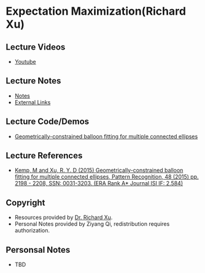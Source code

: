 # Expectation Maximization(Richard Xu)

## Lecture Videos
* [Youtube](https://www.youtube.com/playlist?list=PLyAft-JyjIYpno8IfZZS0mnxD5TYZ6BIc)

## Lecture Notes
* [Notes](Resources/EM-Richard-Xu/Lecture-Notes.pdf)
* [External Links](http://www-staff.it.uts.edu.au/~ydxu/ml_course/em.pdf)

## Lecture Code/Demos
* [Geometrically-constrained balloon fitting for multiple connected ellipses](http://www-staff.it.uts.edu.au/~ydxu/code/balloon/)

## Lecture References
* [Kemp, M and Xu, R. Y. D (2015) Geometrically-constrained balloon fitting for multiple connected ellipses, Pattern Recognition,  48 (2015) pp. 2198 - 2208, SSN: 0031-3203. (ERA Rank A* Journal ISI IF: 2.584) ](http://www-staff.it.uts.edu.au/~ydxu/papers/kemp_xu_balloon.pdf)

## Copyright
* Resources provided by [Dr. Richard Xu](http://www-staff.it.uts.edu.au/~ydxu/index.htm).
* Personal Notes provided by Ziyang Qi, redistribution requires authorization.

## Personsal Notes
* TBD
